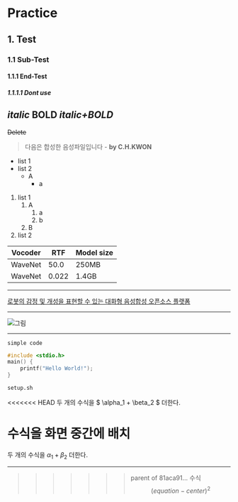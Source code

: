 # Practice
## 1. Test
### 1.1 Sub-Test
#### 1.1.1 End-Test
##### 1.1.1.1 Dont use

*italic*
**BOLD**
***italic+BOLD***
---
~~Delete~~
> 다음은 합성한 음성파일입니다 - **by C.H.KWON**

- list 1
- list 2
    - A
        - a


1. list 1
    1. A
        1. a
        2. b
    2. B
2. list 2

|Vocoder|RTF|Model size|
|-|-|-|
|WaveNet|50.0|250MB|
|WaveNet|0.022|1.4GB|

---
[로봇의 감정 및 개성을 표현할 수 있는 대화형 음성합성 오픈소스 플랫폼](https://github.com/emotiontts/emotiontts_open_db)

---
![그림](...)

---
`simple code`

```cpp
#include <stdio.h>
main() {
    printf("Hello World!");
}
```

```sh
setup.sh
```

<<<<<<< HEAD
두 개의 수식을  $ \alpha_1 + \beta_2 $ 더한다.

수식을 화면 중간에 배치
=======
두 개의 수식을  $\alpha_1 + \beta_2$ 더한다.

----
>>>>>>> parent of 81aca91... 수식
$$ (equation-center)^2 $$





